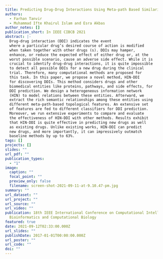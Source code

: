 ```yaml
---
title: Predicting Drug-Drug Interactions Using Meta-path Based Similarities
authors:
  - Farhan Tanvir
  - Muhammad Ifte Khairul Islam and Esra Akbas
author_notes: []
publication_short: In IEEE CIBCB 2021
abstract: |-
  Drug-drug interaction (DDI) indicates the event
  where a particular drug’s desired course of action is modified
  when taken together with other drugs (s). DDIs may hamper,
  enhance, or reduce the expected effect of either drug or, at the
  worst possible scenario, cause an adverse side effect. While it is
  crucial to identify drug-drug interactions, it is quite impossible
  to detect all possible DDIs for a new drug during the clinical
  trial. Therefore, many computational methods are proposed for
  this task. In this paper, we propose a novel method, HIN-DDI
  for discovering DDIs. This method considers drugs and other
  biomedical entities like proteins, pathways, and side effects, for
  DDI prediction. We design a heterogeneous information network
  (HIN) to model relations between these entities. Afterward, we
  extract the rich semantic relationships among these entities using
  different meta-path-based topological features. An extensive set
  of features are fed to different classifiers for DDI prediction.
  Moreover, we run extensive experiments to compare and evaluate
  the effectiveness of HIN-DDI with other methods. Results exhibit
  that HIN-DDI is quite effective in predicting new drugs as well
  as existing drugs. Unlike existing works, HIN-DDI can predict
  new drugs, and more importantly, it can impressively outmatch
  baseline methods by up to 63%.
tags: []
projects: []
slides: ""
url_pdf: ""
publication_types:
  - "1"
image:
  caption: ""
  focal_point: ""
  preview_only: false
  filename: screen-shot-2021-09-11-at-9.10.47-pm.jpg
summary: ""
url_dataset: ""
url_project: ""
url_source: ""
url_video: ""
publication: 18th IEEE International Conference on Computational Intelligence in
  Bioinformatics and Computational Biology
featured: true
date: 2021-09-12T02:33:00.000Z
url_slides: ""
publishDate: 2017-01-01T00:00:00.000Z
url_poster: ""
url_code: ""
doi: ""
---
```

